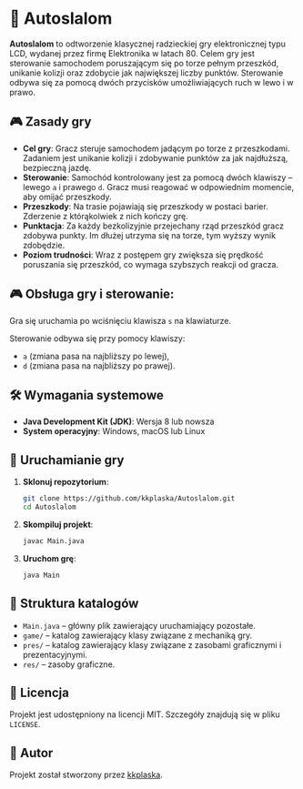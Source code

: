 # 🏁 Autoslalom

**Autoslalom** to odtworzenie klasycznej radzieckiej gry elektronicznej typu LCD, wydanej przez firmę Elektronika w latach 80. Celem gry jest sterowanie samochodem poruszającym się po torze pełnym przeszkód, unikanie kolizji oraz zdobycie jak największej liczby punktów. Sterowanie odbywa się za pomocą dwóch przycisków umożliwiających ruch w lewo i w prawo.

## 🎮 Zasady gry

- **Cel gry**: Gracz steruje samochodem jadącym po torze z przeszkodami. Zadaniem jest unikanie kolizji i zdobywanie punktów za jak najdłuższą, bezpieczną jazdę.
- **Sterowanie**: Samochód kontrolowany jest za pomocą dwóch klawiszy – lewego `a` i prawego `d`. Gracz musi reagować w odpowiednim momencie, aby omijać przeszkody.
- **Przeszkody**: Na trasie pojawiają się przeszkody w postaci barier. Zderzenie z którąkolwiek z nich kończy grę.
- **Punktacja**: Za każdy bezkolizyjnie przejechany rząd przeszkód gracz zdobywa punkty. Im dłużej utrzyma się na torze, tym wyższy wynik zdobędzie.
- **Poziom trudności**: Wraz z postępem gry zwiększa się prędkość poruszania się przeszkód, co wymaga szybszych reakcji od gracza.


## 🎮 Obsługa gry i sterowanie:
Gra się uruchamia po wciśnięciu klawisza `s` na klawiaturze.

Sterowanie odbywa się przy pomocy klawiszy:
- `a` (zmiana pasa na najbliższy po lewej),
- `d` (zmiana pasa na najbliższy po prawej).

## 🛠️ Wymagania systemowe

- **Java Development Kit (JDK)**: Wersja 8 lub nowsza
- **System operacyjny**: Windows, macOS lub Linux

## 🚀 Uruchamianie gry

1. **Sklonuj repozytorium**:
   ```bash
   git clone https://github.com/kkplaska/Autoslalom.git
   cd Autoslalom
   ```

2. **Skompiluj projekt**:
   ```bash
   javac Main.java
   ```

3. **Uruchom grę**:
   ```bash
   java Main
   ```

## 📁 Struktura katalogów

- `Main.java` – główny plik zawierający uruchamiający pozostałe.
- `game/` – katalog zawierający klasy związane z mechaniką gry.
- `pres/` – katalog zawierający klasy związane z zasobami graficznymi i prezentacyjnymi.
- `res/` – zasoby graficzne.

## 📄 Licencja

Projekt jest udostępniony na licencji MIT. Szczegóły znajdują się w pliku `LICENSE`.

## 👤 Autor

Projekt został stworzony przez [kkplaska](https://github.com/kkplaska).